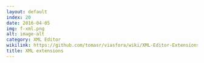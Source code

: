 ```yaml
---
layout: default
index: 20
date: 2016-04-05
img: f-xml.png
alt: image-alt
category: XML Editor
wikilink: https://github.com/tomasr/viasfora/wiki/XML-Editor-Extensions
title: XML extensions
---
```


